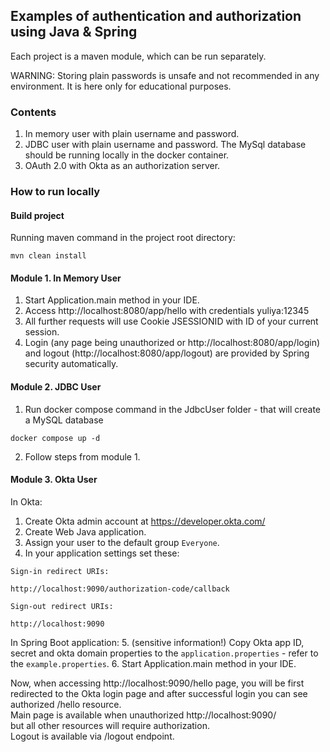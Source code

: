 ## Examples of authentication and authorization using Java & Spring

Each project is a maven module,
which can be run separately.

WARNING: Storing plain passwords is unsafe and not recommended in any environment. It is here only for educational purposes.

### Contents
1. In memory user with plain username and password.
2. JDBC user with plain username and password. The MySql database should be running locally in the docker container.
3. OAuth 2.0 with Okta as an authorization server.

### How to run locally
#### Build project
Running maven command in the project root directory:
```
mvn clean install 
```

#### Module 1. In Memory User
1. Start Application.main method in your IDE.
2. Access http://localhost:8080/app/hello with credentials yuliya:12345
3. All further requests will use Cookie JSESSIONID with ID of your current session.
4. Login (any page being unauthorized or http://localhost:8080/app/login) and logout (http://localhost:8080/app/logout) are provided by Spring security automatically.

#### Module 2. JDBC User
1. Run docker compose command in the JdbcUser folder - that will create a MySQL database
```
docker compose up -d
```
2. Follow steps from module 1.

#### Module 3. Okta User
In Okta:
1. Create Okta admin account at https://developer.okta.com/
2. Create Web Java application.
3. Assign your user to the default group `Everyone`.
4. In your application settings set these:  

`Sign-in redirect URIs:`
```
http://localhost:9090/authorization-code/callback
```
`Sign-out redirect URIs:`
```
http://localhost:9090
```
In Spring Boot application:
5. (sensitive information!) Copy Okta app ID, secret and okta domain properties 
to the `application.properties` - refer to the `example.properties`.
6. Start Application.main method in your IDE.

Now, when accessing http://localhost:9090/hello page, you will be first redirected to the Okta login page
and after successful login you can see authorized /hello resource.  
Main page is available when unauthorized http://localhost:9090/  
but all other resources will require authorization.  
Logout is available via /logout endpoint.
